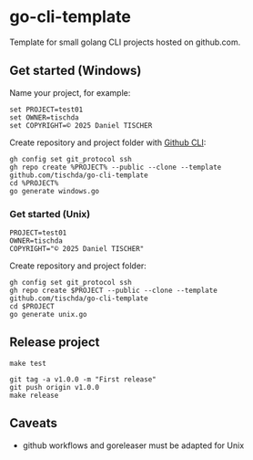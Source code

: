 ﻿# go-cli-template

Template for small golang CLI projects hosted on github.com.

## Get started (Windows)

Name your project, for example:
~~~
set PROJECT=test01
set OWNER=tischda
set COPYRIGHT=© 2025 Daniel TISCHER
~~~

Create repository and project folder with [Github CLI](https://github.com/cli/cli):
~~~
gh config set git_protocol ssh
gh repo create %PROJECT% --public --clone --template github.com/tischda/go-cli-template
cd %PROJECT%
go generate windows.go
~~~


### Get started (Unix)

~~~
PROJECT=test01
OWNER=tischda
COPYRIGHT="© 2025 Daniel TISCHER"
~~~

Create repository and project folder:
~~~
gh config set git_protocol ssh
gh repo create $PROJECT --public --clone --template github.com/tischda/go-cli-template
cd $PROJECT
go generate unix.go
~~~


## Release project

~~~
make test

git tag -a v1.0.0 -m "First release"
git push origin v1.0.0
make release
~~~


## Caveats

* github workflows and goreleaser must be adapted for Unix
